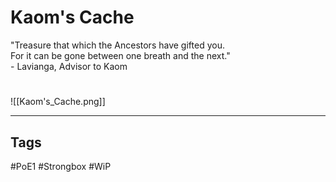 # Kaom's Cache
"Treasure that which the Ancestors have gifted you.  
For it can be gone between one breath and the next."  
\- Lavianga, Advisor to Kaom

#
![[Kaom's_Cache.png]]

---
## Tags
#PoE1 
#Strongbox
#WiP